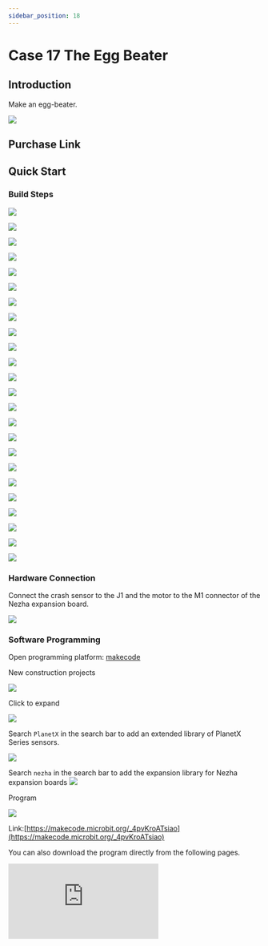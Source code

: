 ```yaml
---
sidebar_position: 18
---
```


# Case 17 The Egg Beater


## Introduction

Make an egg-beater.



![](./images/nezha-inventors-kit-v2-case-17-01.png)

## Purchase Link



## Quick Start

### Build Steps

![](./images/nezha-inventors-kit-v2-step-17-01.png)

![](./images/nezha-inventors-kit-v2-step-17-02.png)

![](./images/nezha-inventors-kit-v2-step-17-03.png)

![](./images/nezha-inventors-kit-v2-step-17-04.png)

![](./images/nezha-inventors-kit-v2-step-17-05.png)

![](./images/nezha-inventors-kit-v2-step-17-06.png)

![](./images/nezha-inventors-kit-v2-step-17-07.png)

![](./images/nezha-inventors-kit-v2-step-17-08.png)

![](./images/nezha-inventors-kit-v2-step-17-09.png)

![](./images/nezha-inventors-kit-v2-step-17-10.png)

![](./images/nezha-inventors-kit-v2-step-17-11.png)

![](./images/nezha-inventors-kit-v2-step-17-12.png)

![](./images/nezha-inventors-kit-v2-step-17-13.png)

![](./images/nezha-inventors-kit-v2-step-17-14.png)

![](./images/nezha-inventors-kit-v2-step-17-15.png)

![](./images/nezha-inventors-kit-v2-step-17-16.png)

![](./images/nezha-inventors-kit-v2-step-17-17.png)

![](./images/nezha-inventors-kit-v2-step-17-18.png)

![](./images/nezha-inventors-kit-v2-step-17-19.png)

![](./images/nezha-inventors-kit-v2-step-17-20.png)

![](./images/nezha-inventors-kit-v2-step-17-21.png)

![](./images/nezha-inventors-kit-v2-step-17-22.png)

![](./images/nezha-inventors-kit-v2-step-17-23.png)

![](./images/nezha-inventors-kit-v2-step-17-24.png)


### Hardware Connection

Connect the crash sensor to the J1 and the motor to the M1 connector of the Nezha expansion board.

![](./images/nezha-inventors-kit-v2-case-16-02.png)

### Software Programming

Open programming platform: [makecode](https://makecode.microbit.org/#)

New construction projects

![](./images/nezha-inventors-kit-v2-case-19-03.png)

Click to expand

![](./images/nezha-inventors-kit-v2-case-19-04.png)


Search `PlanetX` in the search bar to add an extended library of PlanetX Series sensors.

![](./images/nezha-inventors-kit-v2-case-19-05.png)

Search `nezha` in the search bar to add the expansion library for Nezha expansion boards
![](./images/nezha-inventors-kit-v2-case-19-06.png)

Program

![](./images/nezha-inventors-kit-v2-case-17-07.png)


Link:[https://makecode.microbit.org/_4pvKroATsiao](https://makecode.microbit.org/_4pvKroATsiao)

You can also download the program directly from the following pages.

<div
    style={{
        position: 'relative',
        paddingBottom: '60%',
        overflow: 'hidden',
    }}
>
    <iframe
        src="https://makecode.microbit.org/_4pvKroATsiao"
        frameborder="0"
        sandbox="allow-popups allow-forms allow-scripts allow-same-origin"
        style={{
            position: 'absolute',
            width: '100%',
            height: '100%',
        }}
    />
</div>

### Result

Press and hold the crash sensor to start the egg-beater, release the crash sensor to stop the device.

![](./images/nezha-inventors-kit-v2-case-17.gif)
